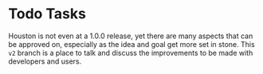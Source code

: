 # Todo Tasks

Houston is not even at a 1.0.0 release, yet there are many aspects that can be
approved on, especially as the idea and goal get more set in stone. This `v2`
branch is a place to talk and discuss the improvements to be made with
developers and users.
